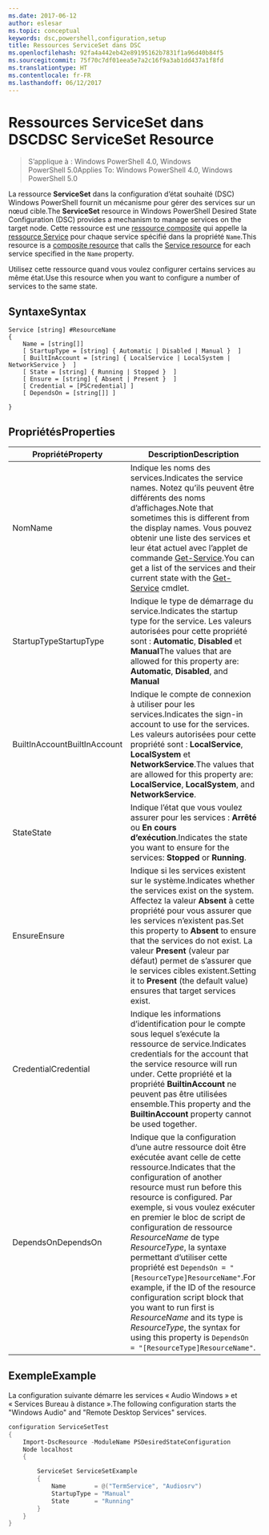 ```yaml
---
ms.date: 2017-06-12
author: eslesar
ms.topic: conceptual
keywords: dsc,powershell,configuration,setup
title: Ressources ServiceSet dans DSC
ms.openlocfilehash: 92fa4a442eb42e89195162b7831f1a96d40b84f5
ms.sourcegitcommit: 75f70c7df01eea5e7a2c16f9a3ab1dd437a1f8fd
ms.translationtype: HT
ms.contentlocale: fr-FR
ms.lasthandoff: 06/12/2017
---
```

# <a name="dsc-serviceset-resource"></a><span data-ttu-id="46d5e-103">Ressources ServiceSet dans DSC</span><span class="sxs-lookup"><span data-stu-id="46d5e-103">DSC ServiceSet Resource</span></span>

> <span data-ttu-id="46d5e-104">S’applique à : Windows PowerShell 4.0, Windows PowerShell 5.0</span><span class="sxs-lookup"><span data-stu-id="46d5e-104">Applies To: Windows PowerShell 4.0, Windows PowerShell 5.0</span></span>


<span data-ttu-id="46d5e-105">La ressource **ServiceSet** dans la configuration d’état souhaité (DSC) Windows PowerShell fournit un mécanisme pour gérer des services sur un nœud cible.</span><span class="sxs-lookup"><span data-stu-id="46d5e-105">The **ServiceSet** resource in Windows PowerShell Desired State Configuration (DSC) provides a mechanism to manage services on the target node.</span></span> <span data-ttu-id="46d5e-106">Cette ressource est une [ressource composite](authoringResourceComposite.md) qui appelle la [ressource Service](serviceResource.md) pour chaque service spécifié dans la propriété `Name`.</span><span class="sxs-lookup"><span data-stu-id="46d5e-106">This resource is a [composite resource](authoringResourceComposite.md) that calls the [Service resource](serviceResource.md) for each service specified in the `Name` property.</span></span>

<span data-ttu-id="46d5e-107">Utilisez cette ressource quand vous voulez configurer certains services au même état.</span><span class="sxs-lookup"><span data-stu-id="46d5e-107">Use this resource when you want to configure a number of services to the same state.</span></span>

## <a name="syntax"></a><span data-ttu-id="46d5e-108">Syntaxe</span><span class="sxs-lookup"><span data-stu-id="46d5e-108">Syntax</span></span>

```
Service [string] #ResourceName
{
    Name = [string[]]
    [ StartupType = [string] { Automatic | Disabled | Manual }  ]
    [ BuiltInAccount = [string] { LocalService | LocalSystem | NetworkService }  ]
    [ State = [string] { Running | Stopped }  ]
    [ Ensure = [string] { Absent | Present }  ]
    [ Credential = [PSCredential] ]
    [ DependsOn = [string[]] ]
    
}
```

## <a name="properties"></a><span data-ttu-id="46d5e-109">Propriétés</span><span class="sxs-lookup"><span data-stu-id="46d5e-109">Properties</span></span>

|  <span data-ttu-id="46d5e-110">Propriété</span><span class="sxs-lookup"><span data-stu-id="46d5e-110">Property</span></span>  |  <span data-ttu-id="46d5e-111">Description</span><span class="sxs-lookup"><span data-stu-id="46d5e-111">Description</span></span>   | 
|---|---| 
| <span data-ttu-id="46d5e-112">Nom</span><span class="sxs-lookup"><span data-stu-id="46d5e-112">Name</span></span>| <span data-ttu-id="46d5e-113">Indique les noms des services.</span><span class="sxs-lookup"><span data-stu-id="46d5e-113">Indicates the service names.</span></span> <span data-ttu-id="46d5e-114">Notez qu’ils peuvent être différents des noms d’affichages.</span><span class="sxs-lookup"><span data-stu-id="46d5e-114">Note that sometimes this is different from the display names.</span></span> <span data-ttu-id="46d5e-115">Vous pouvez obtenir une liste des services et leur état actuel avec l’applet de commande [Get-Service](https://technet.microsoft.com/en-us/library/hh849804.aspx).</span><span class="sxs-lookup"><span data-stu-id="46d5e-115">You can get a list of the services and their current state with the [Get-Service](https://technet.microsoft.com/en-us/library/hh849804.aspx) cmdlet.</span></span>|
| <span data-ttu-id="46d5e-116">StartupType</span><span class="sxs-lookup"><span data-stu-id="46d5e-116">StartupType</span></span>| <span data-ttu-id="46d5e-117">Indique le type de démarrage du service.</span><span class="sxs-lookup"><span data-stu-id="46d5e-117">Indicates the startup type for the service.</span></span> <span data-ttu-id="46d5e-118">Les valeurs autorisées pour cette propriété sont : **Automatic**, **Disabled** et **Manual**</span><span class="sxs-lookup"><span data-stu-id="46d5e-118">The values that are allowed for this property are: **Automatic**, **Disabled**, and **Manual**</span></span>|  
| <span data-ttu-id="46d5e-119">BuiltInAccount</span><span class="sxs-lookup"><span data-stu-id="46d5e-119">BuiltInAccount</span></span>| <span data-ttu-id="46d5e-120">Indique le compte de connexion à utiliser pour les services.</span><span class="sxs-lookup"><span data-stu-id="46d5e-120">Indicates the sign-in account to use for the services.</span></span> <span data-ttu-id="46d5e-121">Les valeurs autorisées pour cette propriété sont : **LocalService**, **LocalSystem** et **NetworkService**.</span><span class="sxs-lookup"><span data-stu-id="46d5e-121">The values that are allowed for this property are: **LocalService**, **LocalSystem**, and **NetworkService**.</span></span>| 
| <span data-ttu-id="46d5e-122">State</span><span class="sxs-lookup"><span data-stu-id="46d5e-122">State</span></span>| <span data-ttu-id="46d5e-123">Indique l’état que vous voulez assurer pour les services : **Arrêté** ou **En cours d’exécution**.</span><span class="sxs-lookup"><span data-stu-id="46d5e-123">Indicates the state you want to ensure for the services: **Stopped** or **Running**.</span></span>| 
| <span data-ttu-id="46d5e-124">Ensure</span><span class="sxs-lookup"><span data-stu-id="46d5e-124">Ensure</span></span>| <span data-ttu-id="46d5e-125">Indique si les services existent sur le système.</span><span class="sxs-lookup"><span data-stu-id="46d5e-125">Indicates whether the services exist on the system.</span></span> <span data-ttu-id="46d5e-126">Affectez la valeur **Absent** à cette propriété pour vous assurer que les services n’existent pas.</span><span class="sxs-lookup"><span data-stu-id="46d5e-126">Set this property to **Absent** to ensure that the services do not exist.</span></span> <span data-ttu-id="46d5e-127">La valeur **Present** (valeur par défaut) permet de s’assurer que le services cibles existent.</span><span class="sxs-lookup"><span data-stu-id="46d5e-127">Setting it to **Present** (the default value) ensures that target services exist.</span></span>|
| <span data-ttu-id="46d5e-128">Credential</span><span class="sxs-lookup"><span data-stu-id="46d5e-128">Credential</span></span>| <span data-ttu-id="46d5e-129">Indique les informations d’identification pour le compte sous lequel s’exécute la ressource de service.</span><span class="sxs-lookup"><span data-stu-id="46d5e-129">Indicates credentials for the account that the service resource will run under.</span></span> <span data-ttu-id="46d5e-130">Cette propriété et la propriété **BuiltinAccount** ne peuvent pas être utilisées ensemble.</span><span class="sxs-lookup"><span data-stu-id="46d5e-130">This property and the **BuiltinAccount** property cannot be used together.</span></span>| 
| <span data-ttu-id="46d5e-131">DependsOn</span><span class="sxs-lookup"><span data-stu-id="46d5e-131">DependsOn</span></span>| <span data-ttu-id="46d5e-132">Indique que la configuration d’une autre ressource doit être exécutée avant celle de cette ressource.</span><span class="sxs-lookup"><span data-stu-id="46d5e-132">Indicates that the configuration of another resource must run before this resource is configured.</span></span> <span data-ttu-id="46d5e-133">Par exemple, si vous voulez exécuter en premier le bloc de script de configuration de ressource *ResourceName* de type *ResourceType*, la syntaxe permettant d’utiliser cette propriété est `DependsOn = "[ResourceType]ResourceName"`.</span><span class="sxs-lookup"><span data-stu-id="46d5e-133">For example, if the ID of the resource configuration script block that you want to run first is *ResourceName* and its type is *ResourceType*, the syntax for using this property is `DependsOn = "[ResourceType]ResourceName"`.</span></span>| 



## <a name="example"></a><span data-ttu-id="46d5e-134">Exemple</span><span class="sxs-lookup"><span data-stu-id="46d5e-134">Example</span></span>

<span data-ttu-id="46d5e-135">La configuration suivante démarre les services « Audio Windows » et « Services Bureau à distance ».</span><span class="sxs-lookup"><span data-stu-id="46d5e-135">The following configuration starts the "Windows Audio" and "Remote Desktop Services" services.</span></span>

```powershell
configuration ServiceSetTest
{
    Import-DscResource -ModuleName PSDesiredStateConfiguration
    Node localhost
    {

        ServiceSet ServiceSetExample
        {
            Name        = @("TermService", "Audiosrv")
            StartupType = "Manual"
            State       = "Running"
        } 
    }
}
```


